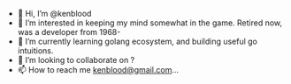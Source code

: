- 👋 Hi, I’m @kenblood     
- 👀 I’m interested in     keeping my mind somewhat in the game.   Retired now, was a developer from 1968- 
- 🌱 I’m currently learning golang ecosystem, and building useful go intuitions.
- 💞️ I’m looking to collaborate on ?
- 📫 How to reach me kenblood@gmail.com...

<!---
kenblood/kenblood is a ✨ special ✨ repository because its `README.md` (this file) appears on your GitHub profile.
You can click the Preview link to take a look at your changes.
--->
